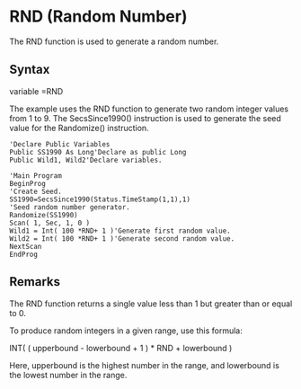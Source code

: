 # RND (Random Number)

The RND function is used to generate a random number.

## Syntax

variable =RND

The example uses the RND function to generate two random integer values from 1 to 9. The SecsSince1990() instruction is used to generate the seed value for the Randomize() instruction.

```
'Declare Public Variables
Public SS1990 As Long'Declare as public Long
Public Wild1, Wild2'Declare variables.

'Main Program
BeginProg
'Create Seed.
SS1990=SecsSince1990(Status.TimeStamp(1,1),1)
'Seed random number generator.
Randomize(SS1990)
Scan( 1, Sec, 1, 0 )
Wild1 = Int( 100 *RND+ 1 )'Generate first random value.
Wild2 = Int( 100 *RND+ 1 )'Generate second random value.
NextScan
EndProg
```

## Remarks

The RND function returns a single value less than 1 but greater than or equal to 0.

To produce random integers in a given range, use this formula:

INT( ( upperbound - lowerbound + 1 ) \* RND + lowerbound )

Here, upperbound is the highest number in the range, and lowerbound is the lowest number in the range.
